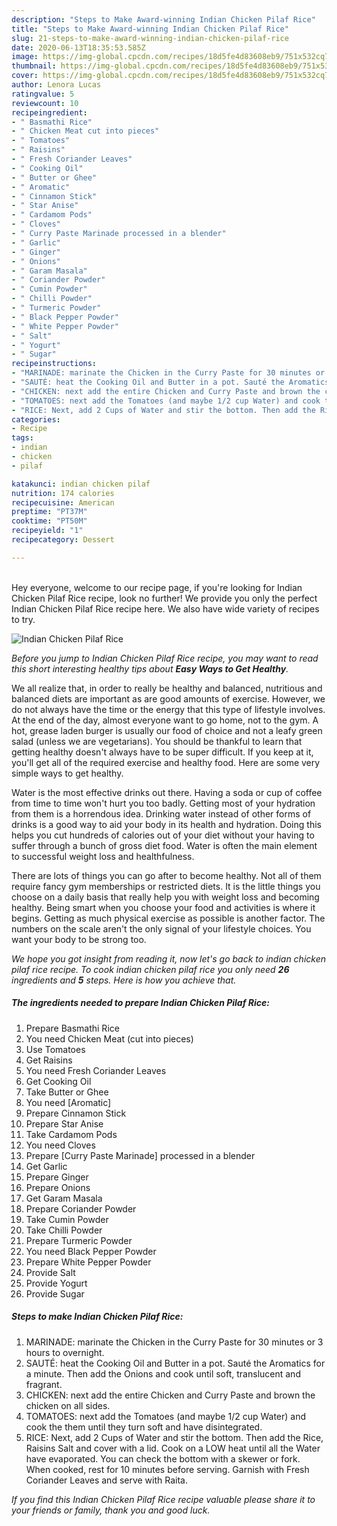 ```yaml
---
description: "Steps to Make Award-winning Indian Chicken Pilaf Rice"
title: "Steps to Make Award-winning Indian Chicken Pilaf Rice"
slug: 21-steps-to-make-award-winning-indian-chicken-pilaf-rice
date: 2020-06-13T18:35:53.585Z
image: https://img-global.cpcdn.com/recipes/18d5fe4d83608eb9/751x532cq70/indian-chicken-pilaf-rice-recipe-main-photo.jpg
thumbnail: https://img-global.cpcdn.com/recipes/18d5fe4d83608eb9/751x532cq70/indian-chicken-pilaf-rice-recipe-main-photo.jpg
cover: https://img-global.cpcdn.com/recipes/18d5fe4d83608eb9/751x532cq70/indian-chicken-pilaf-rice-recipe-main-photo.jpg
author: Lenora Lucas
ratingvalue: 5
reviewcount: 10
recipeingredient:
- " Basmathi Rice"
- " Chicken Meat cut into pieces"
- " Tomatoes"
- " Raisins"
- " Fresh Coriander Leaves"
- " Cooking Oil"
- " Butter or Ghee"
- " Aromatic"
- " Cinnamon Stick"
- " Star Anise"
- " Cardamom Pods"
- " Cloves"
- " Curry Paste Marinade processed in a blender"
- " Garlic"
- " Ginger"
- " Onions"
- " Garam Masala"
- " Coriander Powder"
- " Cumin Powder"
- " Chilli Powder"
- " Turmeric Powder"
- " Black Pepper Powder"
- " White Pepper Powder"
- " Salt"
- " Yogurt"
- " Sugar"
recipeinstructions:
- "MARINADE: marinate the Chicken in the Curry Paste for 30 minutes or 3 hours to overnight."
- "SAUTÉ: heat the Cooking Oil and Butter in a pot. Sauté the Aromatics for a minute. Then add the Onions and cook until soft, translucent and fragrant."
- "CHICKEN: next add the entire Chicken and Curry Paste and brown the chicken on all sides."
- "TOMATOES: next add the Tomatoes (and maybe 1/2 cup Water) and cook the them until they turn soft and have disintegrated."
- "RICE: Next, add 2 Cups of Water and stir the bottom. Then add the Rice, Raisins Salt and cover with a lid. Cook on a LOW heat until all the Water have evaporated. You can check the bottom with a skewer or fork. When cooked, rest for 10 minutes before serving. Garnish with Fresh Coriander Leaves and serve with Raita."
categories:
- Recipe
tags:
- indian
- chicken
- pilaf

katakunci: indian chicken pilaf 
nutrition: 174 calories
recipecuisine: American
preptime: "PT37M"
cooktime: "PT50M"
recipeyield: "1"
recipecategory: Dessert

---
```

<br>
Hey everyone, welcome to our recipe page, if you're looking for Indian Chicken Pilaf Rice recipe, look no further! We provide you only the perfect Indian Chicken Pilaf Rice recipe here. We also have wide variety of recipes to try.
<br>


![Indian Chicken Pilaf Rice](https://img-global.cpcdn.com/recipes/18d5fe4d83608eb9/751x532cq70/indian-chicken-pilaf-rice-recipe-main-photo.jpg)

<i>Before you jump to Indian Chicken Pilaf Rice recipe, you may want to read this short interesting healthy tips about <strong>Easy Ways to Get Healthy</strong>.</i>

We all realize that, in order to really be healthy and balanced, nutritious and balanced diets are important as are good amounts of exercise. However, we do not always have the time or the energy that this type of lifestyle involves. At the end of the day, almost everyone want to go home, not to the gym. A hot, grease laden burger is usually our food of choice and not a leafy green salad (unless we are vegetarians). You should be thankful to learn that getting healthy doesn't always have to be super difficult. If you keep at it, you'll get all of the required exercise and healthy food. Here are some very simple ways to get healthy.

Water is the most effective drinks out there. Having a soda or cup of coffee from time to time won't hurt you too badly. Getting most of your hydration from them is a horrendous idea. Drinking water instead of other forms of drinks is a good way to aid your body in its health and hydration. Doing this helps you cut hundreds of calories out of your diet without your having to suffer through a bunch of gross diet food. Water is often the main element to successful weight loss and healthfulness.

There are lots of things you can go after to become healthy. Not all of them require fancy gym memberships or restricted diets. It is the little things you choose on a daily basis that really help you with weight loss and becoming healthy. Being smart when you choose your food and activities is where it begins. Getting as much physical exercise as possible is another factor. The numbers on the scale aren't the only signal of your lifestyle choices. You want your body to be strong too. 


<i>We hope you got insight from reading it, now let's go back to indian chicken pilaf rice recipe. To cook indian chicken pilaf rice you only need <strong>26</strong> ingredients and <strong>5</strong> steps. Here is how you achieve that.
</i>

##### The ingredients needed to prepare Indian Chicken Pilaf Rice:

1. Prepare  Basmathi Rice
1. You need  Chicken Meat (cut into pieces)
1. Use  Tomatoes
1. Get  Raisins
1. You need  Fresh Coriander Leaves
1. Get  Cooking Oil
1. Take  Butter or Ghee
1. You need  [Aromatic]
1. Prepare  Cinnamon Stick
1. Prepare  Star Anise
1. Take  Cardamom Pods
1. You need  Cloves
1. Prepare  [Curry Paste Marinade] processed in a blender
1. Get  Garlic
1. Prepare  Ginger
1. Prepare  Onions
1. Get  Garam Masala
1. Prepare  Coriander Powder
1. Take  Cumin Powder
1. Take  Chilli Powder
1. Prepare  Turmeric Powder
1. You need  Black Pepper Powder
1. Prepare  White Pepper Powder
1. Provide  Salt
1. Provide  Yogurt
1. Provide  Sugar


##### Steps to make Indian Chicken Pilaf Rice:

1. MARINADE: marinate the Chicken in the Curry Paste for 30 minutes or 3 hours to overnight.
1. SAUTÉ: heat the Cooking Oil and Butter in a pot. Sauté the Aromatics for a minute. Then add the Onions and cook until soft, translucent and fragrant.
1. CHICKEN: next add the entire Chicken and Curry Paste and brown the chicken on all sides.
1. TOMATOES: next add the Tomatoes (and maybe 1/2 cup Water) and cook the them until they turn soft and have disintegrated.
1. RICE: Next, add 2 Cups of Water and stir the bottom. Then add the Rice, Raisins Salt and cover with a lid. Cook on a LOW heat until all the Water have evaporated. You can check the bottom with a skewer or fork. When cooked, rest for 10 minutes before serving. Garnish with Fresh Coriander Leaves and serve with Raita.


<i>If you find this Indian Chicken Pilaf Rice recipe valuable please share it to your friends or family, thank you and good luck.</i>
